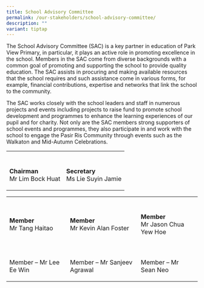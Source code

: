 ```yaml
---
title: School Advisory Committee
permalink: /our-stakeholders/school-advisory-committee/
description: ""
variant: tiptap
---
```

<p>The School Advisory Committee (SAC) is a key partner in education of Park
View Primary, in particular, it plays an active role in promoting excellence
in the school. Members in the SAC come from diverse backgrounds with a
common goal of promoting and supporting the school to provide quality education.
The SAC assists in procuring and making available resources that the school
requires and such assistance come in various forms, for example, financial
contributions, expertise and networks that link the school to the community.</p>
<p>The SAC works closely with the school leaders and staff in numerous projects
and events including projects to raise fund to promote school development
and programmes to enhance the learning experiences of our pupil and for
charity. Not only are the SAC members strong supporters of school events
and programmes, they also participate in and work with the school to engage
the Pasir Ris Community through events such as the Walkaton and Mid-Autumn
Celebrations.</p>
<table style="minWidth: 50px">
<colgroup>
<col>
<col>
</colgroup>
<tbody>
<tr>
<th rowspan="1" colspan="1">
<p></p>
</th>
<th rowspan="1" colspan="1">
<p></p>
</th>
</tr>
<tr>
<td rowspan="1" colspan="1">
<p><strong>Chairman</strong>
<br>Mr Lim Bock Huat</p>
</td>
<td rowspan="1" colspan="1">
<p><strong>Secretary</strong>
<br>Ms Lie Suyin Jamie</p>
</td>
</tr>
</tbody>
</table>
<table style="minWidth: 75px">
<colgroup>
<col>
<col>
<col>
</colgroup>
<tbody>
<tr>
<th rowspan="1" colspan="1">
<p></p>
</th>
<th rowspan="1" colspan="1">
<p></p>
</th>
<th rowspan="1" colspan="1">
<p></p>
</th>
</tr>
<tr>
<td rowspan="1" colspan="1">
<p><strong>Member</strong>
<br>Mr Tang Haitao</p>
</td>
<td rowspan="1" colspan="1">
<p><strong>Member</strong>
<br>Mr Kevin Alan Foster</p>
</td>
<td rowspan="1" colspan="1">
<p><strong>Member</strong>
<br>Mr Jason Chua Yew Hoe</p>
</td>
</tr>
<tr>
<td rowspan="1" colspan="1">
<p></p>
</td>
<td rowspan="1" colspan="1">
<p></p>
</td>
<td rowspan="1" colspan="1">
<p></p>
</td>
</tr>
<tr>
<td rowspan="1" colspan="1">
<p>Member – Mr Lee Ee Win</p>
</td>
<td rowspan="1" colspan="1">
<p>Member – Mr Sanjeev Agrawal</p>
</td>
<td rowspan="1" colspan="1">
<p>Member – Mr Sean Neo</p>
</td>
</tr>
</tbody>
</table>
<p></p>